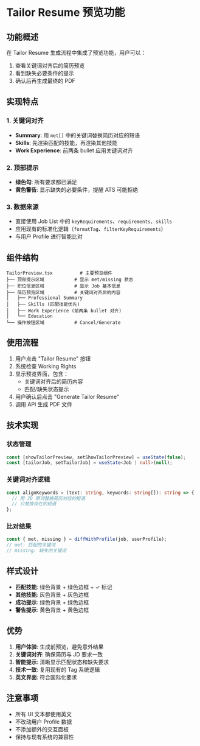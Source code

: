 # Tailor Resume 预览功能

## 功能概述

在 Tailor Resume 生成流程中集成了预览功能，用户可以：
1. 查看关键词对齐后的简历预览
2. 看到缺失必要条件的提示
3. 确认后再生成最终的 PDF

## 实现特点

### 1. 关键词对齐
- **Summary**: 用 `met[]` 中的关键词替换简历对应的短语
- **Skills**: 先渲染匹配的技能，再渲染其他技能
- **Work Experience**: 前两条 bullet 应用关键词对齐

### 2. 顶部提示
- **绿色勾**: 所有要求都已满足
- **黄色警告**: 显示缺失的必要条件，提醒 ATS 可能拒绝

### 3. 数据来源
- 直接使用 Job List 中的 `keyRequirements`、`requirements`、`skills`
- 应用现有的标准化逻辑（`formatTag`、`filterKeyRequirements`）
- 与用户 Profile 进行智能比对

## 组件结构

```
TailorPreview.tsx          # 主要预览组件
├── 顶部提示区域           # 显示 met/missing 状态
├── 职位信息区域           # 显示 Job 基本信息
├── 简历预览区域           # 关键词对齐后的内容
│   ├── Professional Summary
│   ├── Skills (匹配技能优先)
│   ├── Work Experience (前两条 bullet 对齐)
│   └── Education
└── 操作按钮区域           # Cancel/Generate
```

## 使用流程

1. 用户点击 "Tailor Resume" 按钮
2. 系统检查 Working Rights
3. 显示预览界面，包含：
   - 关键词对齐后的简历内容
   - 匹配/缺失状态提示
4. 用户确认后点击 "Generate Tailor Resume"
5. 调用 API 生成 PDF 文件

## 技术实现

### 状态管理
```typescript
const [showTailorPreview, setShowTailorPreview] = useState(false);
const [tailorJob, setTailorJob] = useState<Job | null>(null);
```

### 关键词对齐逻辑
```typescript
const alignKeywords = (text: string, keywords: string[]): string => {
  // 用 JD 原词替换简历对应的短语
  // 只替换存在的短语
};
```

### 比对结果
```typescript
const { met, missing } = diffWithProfile(job, userProfile);
// met: 匹配的关键词
// missing: 缺失的关键词
```

## 样式设计

- **匹配技能**: 绿色背景 + 绿色边框 + ✓ 标记
- **其他技能**: 灰色背景 + 灰色边框
- **成功提示**: 绿色背景 + 绿色边框
- **警告提示**: 黄色背景 + 黄色边框

## 优势

1. **用户体验**: 生成前预览，避免意外结果
2. **关键词对齐**: 确保简历与 JD 要求一致
3. **智能提示**: 清晰显示匹配状态和缺失要求
4. **技术一致**: 复用现有的 Tag 系统逻辑
5. **英文界面**: 符合国际化要求

## 注意事项

- 所有 UI 文本都使用英文
- 不改动用户 Profile 数据
- 不添加额外的交互面板
- 保持与现有系统的兼容性
